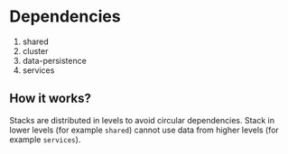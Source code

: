 # Dependencies

1. shared 
2. cluster 
3. data-persistence
4. services 

## How it works?

Stacks are distributed in levels to avoid circular dependencies. Stack in lower levels (for example `shared`) cannot use data from higher levels (for example `services`). 